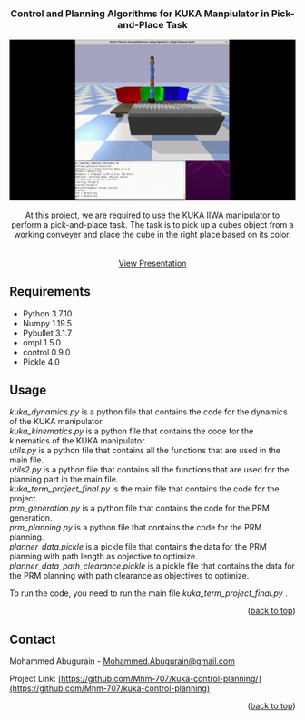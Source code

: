 <!-- Improved compatibility of back to top link: See: https://github.com/othneildrew/Best-README-Template/pull/73 -->
<a name="readme-top"></a>
<!--
*** Thanks for checking out the Best-README-Template. If you have a suggestion
*** that would make this better, please fork the repo and create a pull request
*** or simply open an issue with the tag "enhancement".
*** Don't forget to give the project a star!
*** Thanks again! Now go create something AMAZING! :D
-->



<!-- PROJECT SHIELDS -->
<!--
*** I'm using markdown "reference style" links for readability.
*** Reference links are enclosed in brackets [ ] instead of parentheses ( ).
*** See the bottom of this document for the declaration of the reference variables
*** for contributors-url, forks-url, etc. This is an optional, concise syntax you may use.
*** https://www.markdownguide.org/basic-syntax/#reference-style-links
-->





<h3 align="center">Control and Planning Algorithms for KUKA Manpiulator in Pick-and-Place Task</h3>

![Alt Text](path_length_lqr_front.gif)

  <p align="center">
    At this project, we are required to use the KUKA IIWA manipulator to perform a pick-and-place task. The task is to pick up a cubes object from a working conveyer and place the cube in the right place based on its color. 
    <br />
    <br />
    <br />
    <a href="https://github.com/Mhm-707/kuka-control-planning/blob/main/ece275_final_presentation.pptx">View Presentation</a>
    
  </p>
</div>

## Requirements
- Python 3.7.10
- Numpy 1.19.5
- Pybullet 3.1.7
- ompl 1.5.0
- control 0.9.0
- Pickle 4.0







## Usage

*kuka_dynamics.py* is a python file that contains the code for the dynamics of the KUKA manipulator.\
*kuka_kinematics.py* is a python file that contains the code for the kinematics of the KUKA manipulator.\
*utils.py* is a python file that contains all the functions that are used in the main file.\
*utils2.py* is a python file that contains all the functions that are used for the planning part in the main file.\
*kuka_term_project_final.py* is the main file that contains the code for the project.\
*prm_generation.py* is a python file that contains the code for the PRM generation.\
*prm_planning.py* is a python file that contains the code for the PRM planning. \
*planner_data.pickle* is a pickle file that contains the data for the PRM planning with path length as objective to optimize.\
*planner_data_path_clearance.pickle* is a pickle file that contains the data for the PRM planning with path clearance as objectives to optimize.

To run the code, you need to run the main file *kuka_term_project_final.py* .

<p align="right">(<a href="#readme-top">back to top</a>)</p>




<!-- CONTACT -->
## Contact

Mohammed Abugurain - Mohammed.Abugurain@gmail.com

Project Link: [https://github.com/Mhm-707/kuka-control-planning/](https://github.com/Mhm-707/kuka-control-planning)

<p align="right">(<a href="#readme-top">back to top</a>)</p>





<!-- MARKDOWN LINKS & IMAGES -->
<!-- https://www.markdownguide.org/basic-syntax/#reference-style-links -->
[contributors-shield]: https://img.shields.io/github/contributors/github_username/repo_name.svg?style=for-the-badge
[contributors-url]: https://github.com/github_username/repo_name/graphs/contributors
[forks-shield]: https://img.shields.io/github/forks/github_username/repo_name.svg?style=for-the-badge
[forks-url]: https://github.com/github_username/repo_name/network/members
[stars-shield]: https://img.shields.io/github/stars/github_username/repo_name.svg?style=for-the-badge
[stars-url]: https://github.com/github_username/repo_name/stargazers
[issues-shield]: https://img.shields.io/github/issues/github_username/repo_name.svg?style=for-the-badge
[issues-url]: https://github.com/github_username/repo_name/issues
[license-shield]: https://img.shields.io/github/license/github_username/repo_name.svg?style=for-the-badge
[license-url]: https://github.com/github_username/repo_name/blob/master/LICENSE.txt
[linkedin-shield]: https://img.shields.io/badge/-LinkedIn-black.svg?style=for-the-badge&logo=linkedin&colorB=555
[linkedin-url]: https://linkedin.com/in/linkedin_username
[product-screenshot]: images/screenshot.png
[Next.js]: https://img.shields.io/badge/next.js-000000?style=for-the-badge&logo=nextdotjs&logoColor=white
[Next-url]: https://nextjs.org/
[React.js]: https://img.shields.io/badge/React-20232A?style=for-the-badge&logo=react&logoColor=61DAFB
[React-url]: https://reactjs.org/
[Vue.js]: https://img.shields.io/badge/Vue.js-35495E?style=for-the-badge&logo=vuedotjs&logoColor=4FC08D
[Vue-url]: https://vuejs.org/
[Angular.io]: https://img.shields.io/badge/Angular-DD0031?style=for-the-badge&logo=angular&logoColor=white
[Angular-url]: https://angular.io/
[Svelte.dev]: https://img.shields.io/badge/Svelte-4A4A55?style=for-the-badge&logo=svelte&logoColor=FF3E00
[Svelte-url]: https://svelte.dev/
[Laravel.com]: https://img.shields.io/badge/Laravel-FF2D20?style=for-the-badge&logo=laravel&logoColor=white
[Laravel-url]: https://laravel.com
[Bootstrap.com]: https://img.shields.io/badge/Bootstrap-563D7C?style=for-the-badge&logo=bootstrap&logoColor=white
[Bootstrap-url]: https://getbootstrap.com
[JQuery.com]: https://img.shields.io/badge/jQuery-0769AD?style=for-the-badge&logo=jquery&logoColor=white
[JQuery-url]: https://jquery.com 
